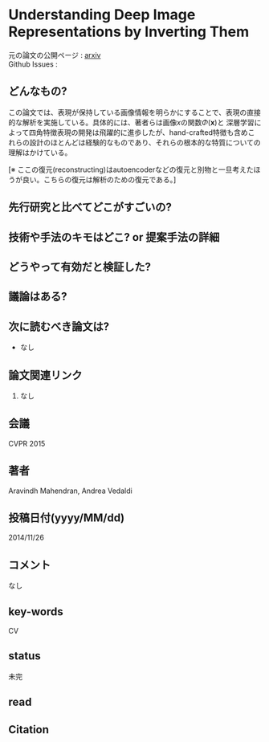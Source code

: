 # Understanding Deep Image Representations by Inverting Them

元の論文の公開ページ : [arxiv](https://arxiv.org/abs/1412.0035)  
Github Issues : 

## どんなもの?
この論文では、表現が保持している画像情報を明らかにすることで、表現の直接的な解析を実施している。具体的には、著者らは画像$x$の関数$\Phi(\mathbf{x})$と
深層学習によって四角特徴表現の開発は飛躍的に進歩したが、hand-crafted特徴も含めこれらの設計のほとんどは経験的なものであり、それらの根本的な特質についての理解はかけている。

[※ ここの復元(reconstructing)はautoencoderなどの復元と別物と一旦考えたほうが良い。こちらの復元は解析のための復元である。]

## 先行研究と比べてどこがすごいの?

## 技術や手法のキモはどこ? or 提案手法の詳細

## どうやって有効だと検証した?

## 議論はある?

## 次に読むべき論文は?
- なし

## 論文関連リンク
1. なし

## 会議
CVPR 2015

## 著者
Aravindh Mahendran, Andrea Vedaldi

## 投稿日付(yyyy/MM/dd)
2014/11/26

## コメント
なし

## key-words
CV

## status
未完

## read

## Citation

